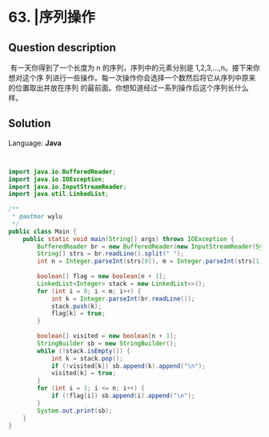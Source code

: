 # 63. |序列操作

## Question description


 有一天你得到了一个长度为 n 的序列，序列中的元素分别是 1,2,3,...,n。接下来你想对这个序 列进行一些操作。每一次操作你会选择一个数然后将它从序列中原来的位置取出并放在序列 的最前面。你想知道经过一系列操作后这个序列长什么样。


## Solution

Language: **Java**

```Java


import java.io.BufferedReader;
import java.io.IOException;
import java.io.InputStreamReader;
import java.util.LinkedList;
 
/**
 * @author wylu
 */
public class Main {
    public static void main(String[] args) throws IOException {
        BufferedReader br = new BufferedReader(new InputStreamReader(System.in));
        String[] strs = br.readLine().split(" ");
        int n = Integer.parseInt(strs[0]), m = Integer.parseInt(strs[1]);
 
        boolean[] flag = new boolean[n + 1];
        LinkedList<Integer> stack = new LinkedList<>();
        for (int i = 0; i < m; i++) {
            int k = Integer.parseInt(br.readLine());
            stack.push(k);
            flag[k] = true;
        }
 
        boolean[] visited = new boolean[n + 1];
        StringBuilder sb = new StringBuilder();
        while (!stack.isEmpty()) {
            int k = stack.pop();
            if (!visited[k]) sb.append(k).append("\n");
            visited[k] = true;
        }
        for (int i = 1; i <= n; i++) {
            if (!flag[i]) sb.append(i).append("\n");
        }
        System.out.print(sb);
    }
}
```


